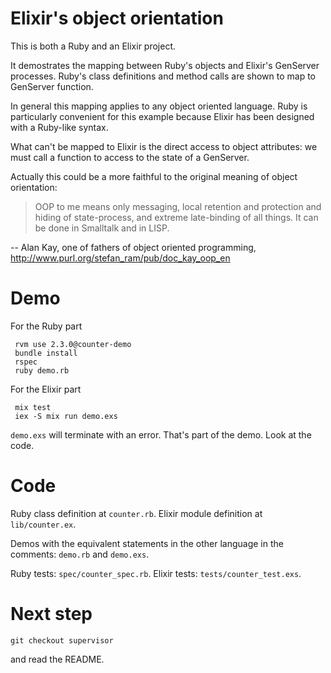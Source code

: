 # Elixir's object orientation

This is both a Ruby and an Elixir project.

It demostrates the mapping between Ruby's objects and Elixir's GenServer processes.
Ruby's class definitions and method calls are shown to map to GenServer function.

In general this mapping applies to any object oriented language. Ruby is particularly convenient for this example because Elixir has been designed with a Ruby-like syntax.

What can't be mapped to Elixir is the direct access to object attributes: we must call a function to access to the state of a GenServer.

Actually this could be a more faithful to the original meaning of object orientation:

> OOP to me means only messaging, local retention and protection and hiding of state-process, and extreme late-binding of all things. It can be done in Smalltalk and in LISP.

-- Alan Kay, one of fathers of object oriented programming, http://www.purl.org/stefan_ram/pub/doc_kay_oop_en



# Demo

For the Ruby part

     rvm use 2.3.0@counter-demo
     bundle install
     rspec
     ruby demo.rb

For the Elixir part

     mix test
     iex -S mix run demo.exs

```demo.exs``` will terminate with an error. That's part of the demo. Look at the code.

# Code

Ruby class definition at ```counter.rb```. Elixir module definition at ```lib/counter.ex```.

Demos with the equivalent statements in the other language in the comments: ```demo.rb``` and ```demo.exs```.

Ruby tests: ```spec/counter_spec.rb```. Elixir tests: ```tests/counter_test.exs```.


# Next step

    git checkout supervisor

and read the README.

